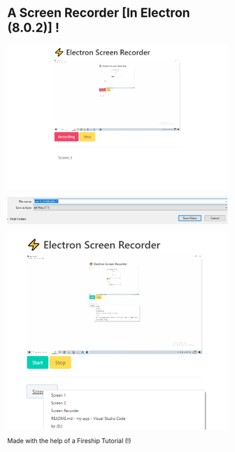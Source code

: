 # A Screen Recorder [In Electron (8.0.2)] !

![alt text](image.png)

![alt text](image-1.png)

![alt text](image-2.png)

Made with the help of a Fireship Tutorial (!)